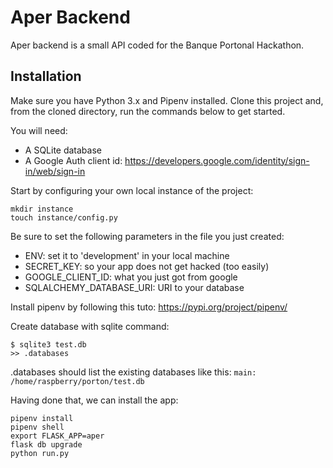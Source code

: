 # Aper Backend

Aper backend is a small API coded for the Banque Portonal Hackathon.

## Installation

Make sure you have Python 3.x and Pipenv installed. Clone this project and, from the cloned directory, run the commands below to get started.

You will need:

- A SQLite database
- A Google Auth client id: https://developers.google.com/identity/sign-in/web/sign-in

Start by configuring your own local instance of the project:

```
mkdir instance
touch instance/config.py
```

Be sure to set the following parameters in the file you just created:

- ENV: set it to 'development' in your local machine
- SECRET_KEY: so your app does not get hacked (too easily)
- GOOGLE_CLIENT_ID: what you just got from google
- SQLALCHEMY_DATABASE_URI: URI to your database

Install pipenv by following this tuto: https://pypi.org/project/pipenv/

Create database with sqlite command:
```
$ sqlite3 test.db
>> .databases
```
.databases should list the existing databases like this: 
``
main: /home/raspberry/porton/test.db
``


Having done that, we can install the app:

```
pipenv install
pipenv shell
export FLASK_APP=aper
flask db upgrade
python run.py
```
